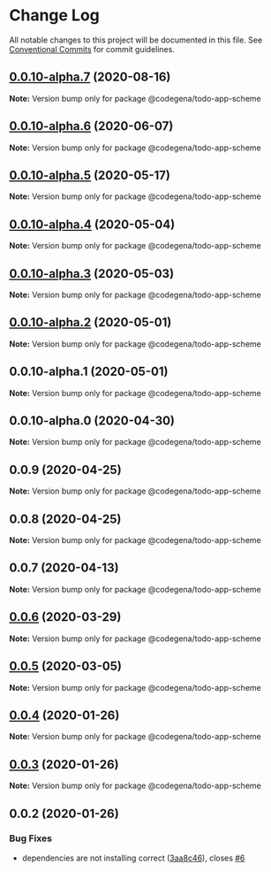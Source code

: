 # Change Log

All notable changes to this project will be documented in this file.
See [Conventional Commits](https://conventionalcommits.org) for commit guidelines.

## [0.0.10-alpha.7](https://github.com/koshevy/codegena/compare/@codegena/todo-app-scheme@0.0.10-alpha.6...@codegena/todo-app-scheme@0.0.10-alpha.7) (2020-08-16)

**Note:** Version bump only for package @codegena/todo-app-scheme





## [0.0.10-alpha.6](https://github.com/koshevy/codegena/compare/@codegena/todo-app-scheme@0.0.10-alpha.5...@codegena/todo-app-scheme@0.0.10-alpha.6) (2020-06-07)

**Note:** Version bump only for package @codegena/todo-app-scheme





## [0.0.10-alpha.5](https://github.com/koshevy/codegena/compare/@codegena/todo-app-scheme@0.0.10-alpha.4...@codegena/todo-app-scheme@0.0.10-alpha.5) (2020-05-17)

**Note:** Version bump only for package @codegena/todo-app-scheme





## [0.0.10-alpha.4](https://github.com/koshevy/codegena/compare/@codegena/todo-app-scheme@0.0.10-alpha.3...@codegena/todo-app-scheme@0.0.10-alpha.4) (2020-05-04)

**Note:** Version bump only for package @codegena/todo-app-scheme





## [0.0.10-alpha.3](https://github.com/koshevy/codegena/compare/@codegena/todo-app-scheme@0.0.10-alpha.2...@codegena/todo-app-scheme@0.0.10-alpha.3) (2020-05-03)

**Note:** Version bump only for package @codegena/todo-app-scheme





## [0.0.10-alpha.2](https://github.com/koshevy/codegena/compare/@codegena/todo-app-scheme@0.0.10-alpha.1...@codegena/todo-app-scheme@0.0.10-alpha.2) (2020-05-01)

**Note:** Version bump only for package @codegena/todo-app-scheme





## 0.0.10-alpha.1 (2020-05-01)

**Note:** Version bump only for package @codegena/todo-app-scheme





## 0.0.10-alpha.0 (2020-04-30)

**Note:** Version bump only for package @codegena/todo-app-scheme





## 0.0.9 (2020-04-25)

**Note:** Version bump only for package @codegena/todo-app-scheme





## 0.0.8 (2020-04-25)

**Note:** Version bump only for package @codegena/todo-app-scheme





## 0.0.7 (2020-04-13)

**Note:** Version bump only for package @codegena/todo-app-scheme





## [0.0.6](https://github.com/koshevy/codegena/compare/@codegena/todo-app-scheme@0.0.5...@codegena/todo-app-scheme@0.0.6) (2020-03-29)

**Note:** Version bump only for package @codegena/todo-app-scheme





## [0.0.5](https://github.com/koshevy/codegena/compare/@codegena/todo-app-scheme@0.0.4...@codegena/todo-app-scheme@0.0.5) (2020-03-05)

**Note:** Version bump only for package @codegena/todo-app-scheme





## [0.0.4](https://github.com/koshevy/codegena/compare/@codegena/todo-app-scheme@0.0.3...@codegena/todo-app-scheme@0.0.4) (2020-01-26)

**Note:** Version bump only for package @codegena/todo-app-scheme





## [0.0.3](https://github.com/koshevy/codegena/compare/@codegena/todo-app-scheme@0.0.2...@codegena/todo-app-scheme@0.0.3) (2020-01-26)

**Note:** Version bump only for package @codegena/todo-app-scheme





## 0.0.2 (2020-01-26)


### Bug Fixes

* dependencies are not installing correct ([3aa8c46](https://github.com/koshevy/codegena/commit/3aa8c4600d00fe5af97a22c8f0c803bb5642a1bd)), closes [#6](https://github.com/koshevy/codegena/issues/6)
